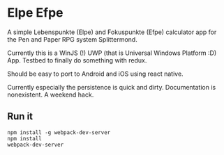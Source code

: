 # Elpe Efpe

A simple Lebenspunkte (Elpe) and Fokuspunkte (Efpe) calculator app for the Pen and Paper RPG system Splittermond.

Currently this is a WinJS (!) UWP (that is Universal Windows Platform :D) App.
Testbed to finally do something with redux.

Should be easy to port to Android and iOS using react native.

Currently especially the persistence is quick and dirty. Documentation is nonexistent. A weekend hack.

## Run it

```
npm install -g webpack-dev-server
npm install
webpack-dev-server
```